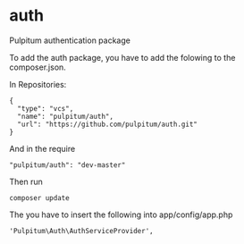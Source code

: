 auth
====

Pulpitum authentication package

To add the auth package, you have to add the folowing to the composer.json.

In Repositories:

    {
      "type": "vcs",
      "name": "pulpitum/auth",
      "url": "https://github.com/pulpitum/auth.git"
    }
    
And in the require

    "pulpitum/auth": "dev-master"
    
    
  
Then run

    composer update

The you have to insert the following into app/config/app.php
    
    'Pulpitum\Auth\AuthServiceProvider',
